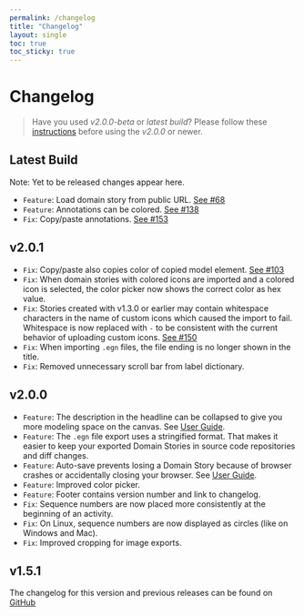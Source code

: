 ```yaml
---
permalink: /changelog
title: "Changelog"
layout: single
toc: true
toc_sticky: true
---
```


# Changelog

> Have you used *v2.0.0-beta* or *latest build*? Please follow these [instructions](https://egon.io/howto#launching-egon) before using the *v2.0.0* or newer.

## Latest Build

Note: Yet to be released changes appear here.

- `Feature`: Load domain story from public URL. [See #68](https://github.com/WPS/egon.io/issues/68)
- `Feature`: Annotations can be colored. [See #138](https://github.com/WPS/egon.io/issues/138)
- `Fix`: Copy/paste annotations. [See #153](https://github.com/WPS/egon.io/issues/153)

## v2.0.1
- `Fix`: Copy/paste also copies color of copied model element. [See #103](https://github.com/WPS/egon.io/issues/103)
- `Fix`: When domain stories with colored icons are imported and a colored icon is selected, the color picker now shows the correct color as hex value.
- `Fix`: Stories created with v1.3.0 or earlier may contain whitespace characters in the name of custom icons which caused the import to fail. Whitespace is now replaced with `-` to be consistent with the current behavior of uploading custom icons. [See #150](https://github.com/WPS/egon.io/issues/150)
- `Fix`: When importing `.egn` files, the file ending is no longer shown in the title.
- `Fix`: Removed unnecessary scroll bar from label dictionary.

## v2.0.0
- `Feature`: The description in the headline can be collapsed to give you more modeling space on the canvas. See [User Guide](https://egon.io/howto#headline).
- `Feature`: The `.egn` file export uses a stringified format.  That makes it easier to keep your exported Domain Stories in source code repositories and diff changes. 
- `Feature`: Auto-save prevents losing a Domain Story because of browser crashes or accidentally closing your browser. See [User Guide](https://egon.io/howto#auto-save-and-creating-new-domain-stories).
- `Feature`: Improved color picker.
- `Feature`: Footer contains version number and link to changelog.
- `Fix`: Sequence numbers are now placed more consistently at the beginning of an activity.
- `Fix`: On Linux, sequence numbers are now displayed as circles (like on Windows and Mac).
- `Fix`: Improved cropping for image exports.


## v1.5.1
The changelog for this version and previous releases can be found on [GitHub](https://github.com/WPS/egon.io/releases)
